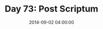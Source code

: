 ---
permalink: /jekyll/update/2014/09/02/day73
redirect_to: http://arounddh.elotroalex.com/jekyll/update/2014/09/02/day73
layout: post
title:  "Day 73: Post Scriptum"
date:   2014-09-02 04:00:00
categories: jekyll update
---